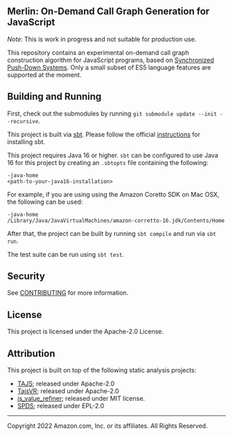 ## Merlin: On-Demand Call Graph Generation for JavaScript

_Note_: This is work in progress and not suitable for production use.

This repository contains an experimental on-demand call graph construction
algorithm for JavaScript programs, based on [Synchronized Push-Down
Systems](https://johspaeth.github.io/project/spds/). Only a small subset of
ES5 language features are supported at the moment.

## Building and Running

First, check out the submodules by running `git submodule update --init --recursive`.

This project is built via [sbt](https://www.scala-sbt.org). Please follow the official [instructions](https://www.scala-sbt.org/1.x/docs/Setup.html) for installing sbt.

This project requires Java 16 or higher. `sbt` can be configured to use Java 16
for this project by creating an `.sbtopts` file containing the following:

```
-java-home
<path-to-your-java16-installation>
```

For example, if you are using using the Amazon Coretto SDK on Mac OSX, the following can be used:

```
-java-home
/Library/Java/JavaVirtualMachines/amazon-corretto-16.jdk/Contents/Home
```

After that, the project can be built by running `sbt compile` and run via `sbt run`.

The test suite can be run using `sbt test`.

## Security

See [CONTRIBUTING](CONTRIBUTING.md#security-issue-notifications) for more information.

## License

This project is licensed under the Apache-2.0 License.

## Attribution

This project is built on top of the following static analysis projects:

- [TAJS](https://github.com/cs-au-dk/TAJS); released under Apache-2.0
- [TajsVR](https://github.com/cs-au-dk/tajs_vr/tree/280a5cdb7b3754b4404105f7b989b3844cdea700); released under Apache-2.0
- [js_value_refiner](https://github.com/cuplv/js_value_refiner/tree/5d8413d7513f72c118755f85cc4d72adc04c5c35); released under MIT license.
- [SPDS](https://github.com/CodeShield-Security/SPDS); released under EPL-2.0

---

Copyright 2022 Amazon.com, Inc. or its affiliates. All Rights Reserved.

